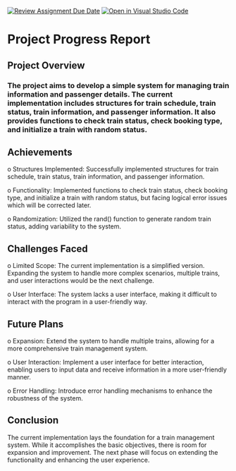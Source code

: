[![Review Assignment Due Date](https://classroom.github.com/assets/deadline-readme-button-24ddc0f5d75046c5622901739e7c5dd533143b0c8e959d652212380cedb1ea36.svg)](https://classroom.github.com/a/j0WbCUcA)
[![Open in Visual Studio Code](https://classroom.github.com/assets/open-in-vscode-718a45dd9cf7e7f842a935f5ebbe5719a5e09af4491e668f4dbf3b35d5cca122.svg)](https://classroom.github.com/online_ide?assignment_repo_id=13059281&assignment_repo_type=AssignmentRepo)


# Project Progress Report

## Project Overview
### The project aims to develop a simple system for managing train information and passenger details. The current implementation includes structures for train schedule, train status, train information, and passenger information. It also provides functions to check train status, check booking type, and initialize a train with random status.

## Achievements
o	Structures Implemented: Successfully implemented structures for train schedule, train status, train information, and passenger information.

o	Functionality: Implemented functions to check train status, check booking type, and initialize a train with random status, but facing logical error issues which will be corrected later.

o	Randomization: Utilized the rand() function to generate random train status, adding variability to the system.

## Challenges Faced
o	Limited Scope: The current implementation is a simplified version. Expanding the system to handle more complex scenarios, multiple trains, and user interactions would be the next challenge.

o	User Interface: The system lacks a user interface, making it difficult to interact with the program in a user-friendly way.

## Future Plans
o	Expansion: Extend the system to handle multiple trains, allowing for a more comprehensive train management system.

o	User Interaction: Implement a user interface for better interaction, enabling users to input data and receive information in a more user-friendly manner.

o	Error Handling: Introduce error handling mechanisms to enhance the robustness of the system.

## Conclusion
The current implementation lays the foundation for a train management system. While it accomplishes the basic objectives, there is room for expansion and improvement. The next phase will focus on extending the functionality and enhancing the user experience.
